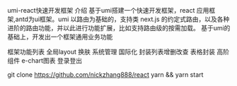 umi-react快速开发框架
介绍
基于umi搭建一个快速开发框架，react 应用框架,antd为ui框架。umi 以路由为基础的，支持类 next.js 的约定式路由，以及各种进阶的路由功能，并以此进行功能扩展，比如支持路由级的按需加载。 基于umi的基础上，开发出一个框架通用业务功能

框架功能列表
全局layout
换肤
系统管理
国际化
封装列表增删改查
表格封装
高阶组件
e-chart图表
登录登出
 
git clone https://github.com/nickzhang888/react
yarn && yarn start
